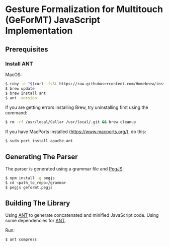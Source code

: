 # Gesture Formalization for Multitouch (GeForMT) JavaScript Implementation

## Prerequisites

### Install ANT

MacOS:

```bash
$ ruby -e "$(curl -fsSL https://raw.githubusercontent.com/Homebrew/install/master/install)"
$ brew update
$ brew install ant
$ ant -version
```

If you are getting errors installing Brew, try uninstalling first using the command:

```bash
$ rm -rf /usr/local/Cellar /usr/local/.git && brew cleanup
```

If you have MacPorts installed (https://www.macports.org/), do this:

```bash
$ sudo port install apache-ant
```

## Generating The Parser

The parser is generated using a grammar file and [PegJS](https://pegjs.org).

```bash
$ npm install -g pegjs
$ cd <path_to_repo>/grammar
$ pegjs geformt.pegjs
```

## Building The Library

Using [ANT](https://code.tutsplus.com/tutorials/using-ant-to-build-a-javascript-library--net-27014) to generate concatenated and minified JavaScript code. Using some dependencies for [ANT](https://www.sitepen.com/blog/2001/09/25/javascript-and-ant/).

Run:

```bash
$ ant compress
```
